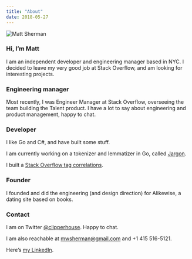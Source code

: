```yaml
---
title: "About"
date: 2018-05-27
---
```


![Matt Sherman](https://pbs.twimg.com/profile_images/557247446649036800/JSalo08u_400x400.jpeg)

### Hi, I’m Matt

I am an independent developer and engineering manager based in NYC. I decided to leave my very good job at Stack Overflow, and am looking for interesting projects.

### Engineering manager

Most recently, I was Engineer Manager at Stack Overflow, overseeing the team building the Talent product. I have a lot to say about engineering and product management, happy to chat.

### Developer

I like Go and C#, and have built some stuff.

I am currently working on a tokenizer and lemmatizer in Go, called [Jargon](https://github.com/clipperhouse/jargon).

I built a [Stack Overflow tag correlations](/stack-correlations/).

### Founder

I founded and did the engineering (and design direction) for Alikewise, a dating site based on books.

### Contact

I am on Twitter [@clipperhouse](https://mobile.twitter.com/@clipperhouse). Happy to chat.

I am also reachable at mwsherman@gmail.com and +1 415 516-5121.

Here’s [my LinkedIn](https://linkedin.com/in/clipperhouse).


<style>
.post-content img {
    width: 132px;
    border-radius: 50%;
    border: 1px solid #999;
    float:right;
    margin:0 2em;
    position: relative;
    top: 32px;
    opacity: .9;
}
</style>

